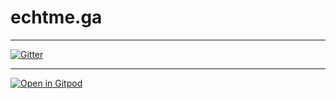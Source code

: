 # echtme.ga
---
[![Gitter](https://badges.gitter.im/EchtmeGa/community.svg)](https://gitter.im/EchtmeGa/community?utm_source=badge&utm_medium=badge&utm_campaign=pr-badge)

---
[![Open in Gitpod](https://gitpod.io/button/open-in-gitpod.svg)](https://gitpod.io/#https://github.com/echtme-ga/dev)

